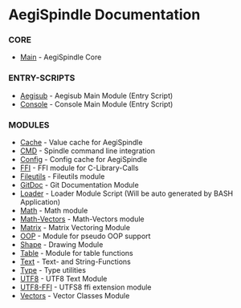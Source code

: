 AegiSpindle Documentation
=========================

### CORE
* [Main](core/main.md) - AegiSpindle Core

### ENTRY-SCRIPTS
* [Aegisub](core/aegisub.md) - Aegisub Main Module (Entry Script)
* [Console](core/console.md) - Console Main Module (Entry Script)

### MODULES
* [Cache](modules/cache.md) - Value cache for AegiSpindle
* [CMD](modules/cmd.md) - Spindle command line integration
* [Config](modules/config.md) - Config cache for AegiSpindle
* [FFI](modules/ffi.md) - FFI module for C-Library-Calls
* [Fileutils](modules/fileutils.md) - Fileutils module
* [GitDoc](modules/gitdoc.md) - Git Documentation Module
* [Loader](core/loader.md) - Loader Module Script (Will be auto generated by BASH Application)
* [Math](modules/math.md) - Math module
* [Math-Vectors](modules/math-vectors.md) - Math-Vectors module
* [Matrix](modules/matrix.md) - Matrix Vectoring Module
* [OOP](modules/oop.md) - Module for pseudo OOP support
* [Shape](modules/shape.md) - Drawing Module
* [Table](modules/table.md) - Module for table functions
* [Text](modules/text.md) - Text- and String-Functions
* [Type](modules/type.md) - Type utilities
* [UTF8](modules/utf8.md) - UTF8 Text Module
* [UTF8-FFI](modules/utf8-ffi.md) - UTFS8 ffi extension module
* [Vectors](modules/vectors.md) - Vector Classes Module
